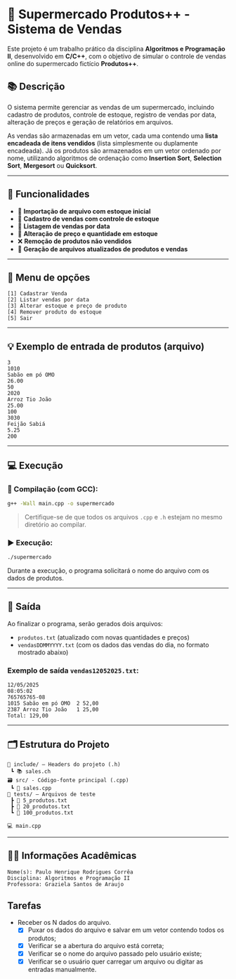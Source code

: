 # 🛒 Supermercado Produtos++ - Sistema de Vendas

Este projeto é um trabalho prático da disciplina **Algoritmos e Programação II**, desenvolvido em **C/C++**, com o objetivo de simular o controle de vendas online do supermercado fictício **Produtos++**.

## 📚 Descrição

O sistema permite gerenciar as vendas de um supermercado, incluindo cadastro de produtos, controle de estoque, registro de vendas por data, alteração de preços e geração de relatórios em arquivos.

As vendas são armazenadas em um vetor, cada uma contendo uma **lista encadeada de itens vendidos** (lista simplesmente ou duplamente encadeada). Já os produtos são armazenados em um vetor ordenado por nome, utilizando algoritmos de ordenação como **Insertion Sort**, **Selection Sort**, **Mergesort** ou **Quicksort**.

---

## 🧩 Funcionalidades

- 📂 **Importação de arquivo com estoque inicial**
- 🧾 **Cadastro de vendas com controle de estoque**
- 📅 **Listagem de vendas por data**
- 🔄 **Alteração de preço e quantidade em estoque**
- ❌ **Remoção de produtos não vendidos**
- 💾 **Geração de arquivos atualizados de produtos e vendas**

---

## 📑 Menu de opções

```text
[1] Cadastrar Venda  
[2] Listar vendas por data  
[3] Alterar estoque e preço de produto  
[4] Remover produto do estoque  
[5] Sair
```

---

## 💡 Exemplo de entrada de produtos (arquivo)

```
3
1010
Sabão em pó OMO
26.00
50
2020
Arroz Tio João
25.00
100
3030
Feijão Sabiá
5.25
200
```

---

## 💻 Execução

### 🔧 Compilação (com GCC):
```bash
g++ -Wall main.cpp -o supermercado
```

> Certifique-se de que todos os arquivos `.cpp` e `.h` estejam no mesmo diretório ao compilar.

### ▶️ Execução:
```bash
./supermercado
```

Durante a execução, o programa solicitará o nome do arquivo com os dados de produtos.

---

## 📁 Saída

Ao finalizar o programa, serão gerados dois arquivos:

- `produtos.txt` (atualizado com novas quantidades e preços)
- `vendasDDMMYYYY.txt` (com os dados das vendas do dia, no formato mostrado abaixo)

### Exemplo de saída `vendas12052025.txt`:

```
12/05/2025
08:05:02
765765765-08
1015 Sabão em pó OMO  2 52,00
2387 Arroz Tio João   1 25,00
Total: 129,00
```

---

## 🗂 Estrutura do Projeto

```
📁 include/ — Headers do projeto (.h)
 ┗ 📚 sales.ch
🗃️ src/ - Código-fonte principal (.cpp)
 ┗ 🔧 sales.cpp
🧪 tests/ — Arquivos de teste
 ┣ 📄 5_produtos.txt
 ┣ 📄 20_produtos.txt
 ┗ 📄 100_produtos.txt
 
💻 main.cpp
``` 
---

## 👨‍🏫 Informações Acadêmicas
```
Nome(s): Paulo Henrique Rodrigues Corrêa           
Disciplina: Algoritmos e Programação II            
Professora: Graziela Santos de Araujo                                         
```
## Tarefas
- Receber os N dados do arquivo.
  - [x] Puxar os dados do arquivo e salvar em um vetor contendo todos os produtos;
  - [x] Verificar se a abertura do arquivo está correta;
  - [x] Verificar se o nome do arquivo passado pelo usuário existe;
  - [x] Verificar se o usuário quer carregar um arquivo ou digitar as entradas manualmente.